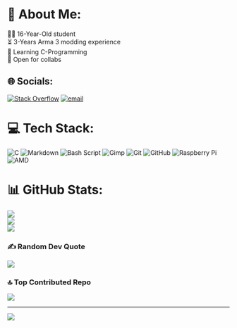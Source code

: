 # 💫 About Me:
🧑‍💻 16-Year-Old student<br>⏳ 3-Years Arma 3 modding experience<br>🌱 Learning C-Programming<br>🤝 Open for collabs 


## 🌐 Socials:
[![Stack Overflow](https://img.shields.io/badge/-Stackoverflow-FE7A16?logo=stack-overflow&logoColor=white)](https://stackoverflow.com/users/31767462) [![email](https://img.shields.io/badge/Email-D14836?logo=gmail&logoColor=white)](mailto:aarcticc@proton.me) 

# 💻 Tech Stack:
![C](https://img.shields.io/badge/c-%2300599C.svg?style=plastic&logo=c&logoColor=white) ![Markdown](https://img.shields.io/badge/markdown-%23000000.svg?style=plastic&logo=markdown&logoColor=white) ![Bash Script](https://img.shields.io/badge/bash_script-%23121011.svg?style=plastic&logo=gnu-bash&logoColor=white) ![Gimp](https://img.shields.io/badge/Gimp-657D8B?style=plastic&logo=gimp&logoColor=FFFFFF) ![Git](https://img.shields.io/badge/git-%23F05033.svg?style=plastic&logo=git&logoColor=white) ![GitHub](https://img.shields.io/badge/github-%23121011.svg?style=plastic&logo=github&logoColor=white) ![Raspberry Pi](https://img.shields.io/badge/-Raspberry_Pi-C51A4A?style=plastic&logo=Raspberry-Pi) ![AMD](https://img.shields.io/badge/AMD-%23000000.svg?style=plastic&logo=amd&logoColor=white)
# 📊 GitHub Stats:
![](https://github-readme-stats.vercel.app/api?username=aarcticc&theme=gruvbox&hide_border=true&include_all_commits=true&count_private=true)<br/>
![](https://nirzak-streak-stats.vercel.app/?user=aarcticc&theme=gruvbox&hide_border=true)<br/>
![](https://github-readme-stats.vercel.app/api/top-langs/?username=aarcticc&theme=gruvbox&hide_border=true&include_all_commits=true&count_private=true&layout=compact)

### ✍️ Random Dev Quote
![](https://quotes-github-readme.vercel.app/api?type=horizontal&theme=gruvbox)

### 🔝 Top Contributed Repo
![](https://github-contributor-stats.vercel.app/api?username=aarcticc&limit=5&theme=dark&combine_all_yearly_contributions=true)

---
[![](https://visitcount.itsvg.in/api?id=aarcticc&icon=2&color=3)](https://visitcount.itsvg.in)

<!-- Proudly created with GPRM ( https://gprm.itsvg.in ) -->
